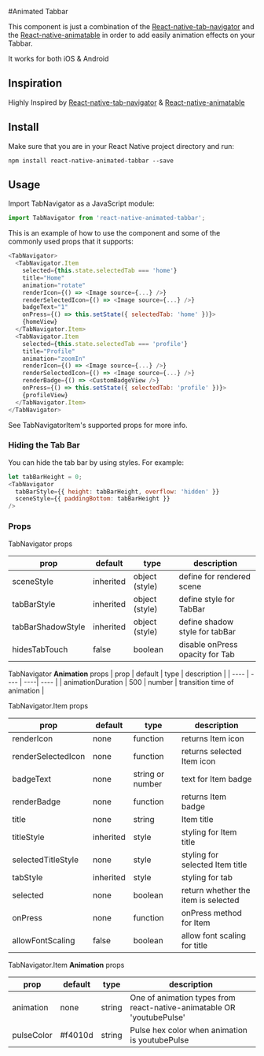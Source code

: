 #Animated Tabbar

This component is just a combination of the [React-native-tab-navigator](https://github.com/exponent/react-native-tab-navigator)
and the [React-native-animatable](https://github.com/exponent/react-native-tab-navigator) in order to add
easily animation effects on your Tabbar.

It works for both iOS & Android


Inspiration
-------

Highly Inspired by [React-native-tab-navigator](https://github.com/exponent/react-native-tab-navigator) &
[React-native-animatable](https://github.com/exponent/react-native-tab-navigator) 



Install
-------

Make sure that you are in your React Native project directory and run:

```npm install react-native-animated-tabbar --save```

## Usage

Import TabNavigator as a JavaScript module:

```js
import TabNavigator from 'react-native-animated-tabbar';
```

This is an example of how to use the component and some of the commonly used props that it supports:

```js
<TabNavigator>
  <TabNavigator.Item
    selected={this.state.selectedTab === 'home'}
    title="Home"
    animation="rotate"
    renderIcon={() => <Image source={...} />}
    renderSelectedIcon={() => <Image source={...} />}
    badgeText="1"
    onPress={() => this.setState({ selectedTab: 'home' })}>
    {homeView}
  </TabNavigator.Item>
  <TabNavigator.Item
    selected={this.state.selectedTab === 'profile'}
    title="Profile"
    animation="zoomIn"
    renderIcon={() => <Image source={...} />}
    renderSelectedIcon={() => <Image source={...} />}
    renderBadge={() => <CustomBadgeView />}
    onPress={() => this.setState({ selectedTab: 'profile' })}>
    {profileView}
  </TabNavigator.Item>
</TabNavigator>
```

See TabNavigatorItem's supported props for more info.

### Hiding the Tab Bar

You can hide the tab bar by using styles. For example:
```js
let tabBarHeight = 0;
<TabNavigator
  tabBarStyle={{ height: tabBarHeight, overflow: 'hidden' }}
  sceneStyle={{ paddingBottom: tabBarHeight }}
/>
```

### Props

TabNavigator props

| prop | default | type | description |
| ---- | ---- | ----| ---- |
| sceneStyle | inherited | object (style) | define for rendered scene |
| tabBarStyle | inherited | object (style) | define style for TabBar |
| tabBarShadowStyle | inherited | object (style) | define shadow style for tabBar |
| hidesTabTouch | false | boolean | disable onPress opacity for Tab |

TabNavigator **Animation** props
| prop | default | type | description |
| ---- | ---- | ----| ---- |
| animationDuration | 500 | number | transition time of animation |

TabNavigator.Item props

| prop | default | type | description |
| ---- | ---- | ----| ---- |
| renderIcon | none | function | returns Item icon |
| renderSelectedIcon | none | function | returns selected Item icon |
| badgeText | none | string or number | text for Item badge |
| renderBadge | none | function | returns Item badge |
| title | none | string | Item title |
| titleStyle | inherited | style | styling for Item title |
| selectedTitleStyle | none | style | styling for selected Item title |
| tabStyle | inherited | style | styling for tab |
| selected | none | boolean | return whether the item is selected |
| onPress | none | function | onPress method for Item |
| allowFontScaling | false | boolean | allow font scaling for title |

TabNavigator.Item  **Animation** props

| prop | default | type | description |
| ---- | ---- | ----| ---- |
| animation | none | string | One of animation types from react-native-animatable OR 'youtubePulse' |
| pulseColor | #f4010d | string | Pulse hex color when animation is youtubePulse |
